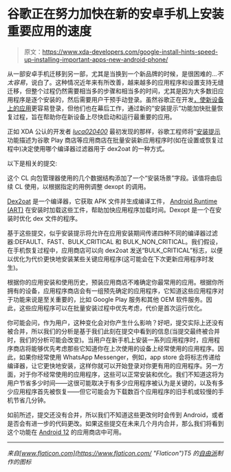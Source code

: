 # 谷歌正在努力加快在新的安卓手机上安装重要应用的速度

> 原文：<https://www.xda-developers.com/google-install-hints-speed-up-installing-important-apps-new-android-phone/>

从一部安卓手机迁移到另一部，尤其是当换到一个新品牌的时候，是很困难的...*不太容易*，说白了。这种情况近年来有所改善，越来越多的应用程序和设置支持无缝迁移，但整个过程仍然需要相当多的步骤和相当多的时间，尤其是因为大多数旧应用程序是逐个安装的，然后需要用户干预手动登录。虽然谷歌正在开发[，使新设备上的应用](https://www.xda-developers.com/google-new-block-store-library-easier-sign-in-apps-new-devices-migration/)更容易登录，但他们也在幕后工作，通过新的“安装提示”功能加快批量恢复过程，旨在帮助你在新设备上尽快启动和运行最重要的应用。

正如 XDA 公认的开发者 [*luca020400*](https://forum.xda-developers.com/member.php?u=5778309) 最初发现的那样，谷歌工程师将“[安装提示](https://android-review.googlesource.com/q/topic:%22install-hints%22+(status:open%20OR%20status:merged))功能描述为谷歌 Play 商店等应用商店在批量安装新应用程序时(如在设置或恢复过程中)决定使用哪个编译器过滤器用于 dex2oat 的一种方式。

以下是相关的提交:

这个 CL 向包管理器使用的几个数据结构添加了一个“安装场景”字段。该值将由后续 CL 使用，以根据指定的用例调整 dexopt 的调用。

[Dex2oat](https://source.android.com/devices/tech/dalvik/configure) 是一个编译器，它获取 APK 文件并生成编译工件， [Android Runtime (ART)](https://www.xda-developers.com/google-android-runtime-art-mainline-module-android-12/) 在安装时加载这些工件，帮助加快应用程序加载时间。Dexopt 是一个在安装时优化 dex 文件的程序。

基于这些提交，似乎安装提示将允许在应用安装期间传递四种不同的编译器过滤器:DEFAULT、FAST、BULK_CRITICAL 和 BULK_NON_CRITICAL。我们假设，在手机恢复过程中，应用商店可以向 dex2oat 发送“BULK_CRITICAL”标志，以便以优化为代价更快地安装某些关键应用程序(这可能会在下次更新应用程序时发生)。

根据你的应用安装和使用历史，预装应用商店不难确定你最常用的应用。根据你所拥有的设备，应用程序商店会有一组预先确定的应用程序，它知道这些应用程序对于功能来说是至关重要的，比如 Google Play 服务和其他 OEM 软件服务。因此，这些应用程序可以在批量安装过程中优先考虑，代价是首次运行优化。

你可能会问，作为用户，这种变化会对你产生什么影响？好吧，提交实际上还没有被合并，所以我们的分析是基于我们此刻在提交中看到的信息(当提交最终被合并时，我们的分析可能会改变)。当用户在新手机上安装一系列应用程序时，应用程序商店将能够优先考虑那些它知道你在上次使用的设备上经常使用的应用程序。因此，如果你经常使用 WhatsApp Messenger，例如，app store 会将标志传递给编译器，让它更快地安装，这样你就可以开始登录对你更有用的应用程序。另一方面，对于你不经常使用的应用程序，这些可以正常安装和优化。我们不知道这将为用户节省多少时间——这很可能取决于有多少应用程序被认为是关键的，以及有多少应用程序首先被恢复——但它可能会为下载数百个应用程序的旧手机或较慢的手机节省几分钟。

如前所述，提交还没有合并，所以我们不知道这些更改何时会传到 Android，或者是否会有进一步的代码更改。如果这些提交在未来几个月内合并，那么我们将看到这个功能在 [Android 12](https://www.xda-developers.com/android-12/) 的应用商店中可用。

* * *

*来自[www.flaticon.com](https://www.flaticon.com/ "Flaticon")T5 的[自由派](https://www.flaticon.com/authors/freepik "Freepik")制作的图标*